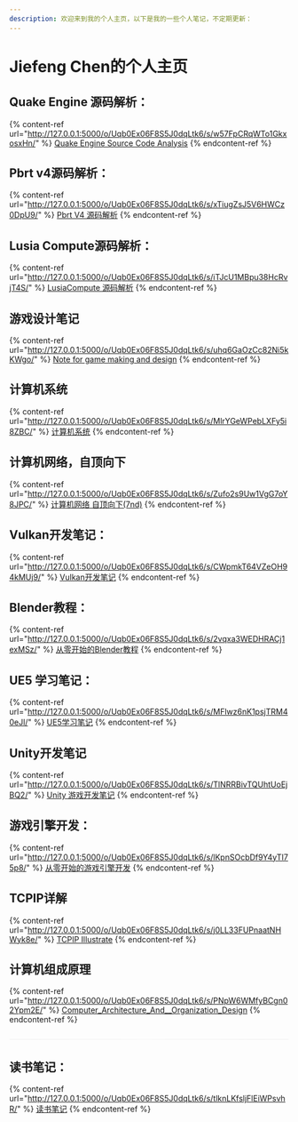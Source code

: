 ```yaml
---
description: 欢迎来到我的个人主页，以下是我的一些个人笔记，不定期更新：
---
```


# Jiefeng Chen的个人主页

## Quake Engine 源码解析：

{% content-ref url="http://127.0.0.1:5000/o/Uqb0Ex06F8S5J0dqLtk6/s/w57FpCRqWTo1GkxosxHn/" %}
[Quake Engine Source Code Analysis](http://127.0.0.1:5000/o/Uqb0Ex06F8S5J0dqLtk6/s/w57FpCRqWTo1GkxosxHn/)
{% endcontent-ref %}

## Pbrt v4源码解析：

{% content-ref url="http://127.0.0.1:5000/o/Uqb0Ex06F8S5J0dqLtk6/s/xTiugZsJ5V6HWCz0DpU9/" %}
[Pbrt V4 源码解析](http://127.0.0.1:5000/o/Uqb0Ex06F8S5J0dqLtk6/s/xTiugZsJ5V6HWCz0DpU9/)
{% endcontent-ref %}

## Lusia Compute源码解析：

{% content-ref url="http://127.0.0.1:5000/o/Uqb0Ex06F8S5J0dqLtk6/s/iTJcU1MBpu38HcRvjT4S/" %}
[LusiaCompute 源码解析](http://127.0.0.1:5000/o/Uqb0Ex06F8S5J0dqLtk6/s/iTJcU1MBpu38HcRvjT4S/)
{% endcontent-ref %}

## 游戏设计笔记

{% content-ref url="http://127.0.0.1:5000/o/Uqb0Ex06F8S5J0dqLtk6/s/uhq6GaOzCc82Ni5kKWgo/" %}
[Note for game making and design](http://127.0.0.1:5000/o/Uqb0Ex06F8S5J0dqLtk6/s/uhq6GaOzCc82Ni5kKWgo/)
{% endcontent-ref %}

## 计算机系统

{% content-ref url="http://127.0.0.1:5000/o/Uqb0Ex06F8S5J0dqLtk6/s/MlrYGeWPebLXFy5i8ZBC/" %}
[计算机系统](http://127.0.0.1:5000/o/Uqb0Ex06F8S5J0dqLtk6/s/MlrYGeWPebLXFy5i8ZBC/)
{% endcontent-ref %}

## 计算机网络，自顶向下

{% content-ref url="http://127.0.0.1:5000/o/Uqb0Ex06F8S5J0dqLtk6/s/Zufo2s9Uw1VgG7oY8JPC/" %}
[计算机网络 自顶向下(7nd)](http://127.0.0.1:5000/o/Uqb0Ex06F8S5J0dqLtk6/s/Zufo2s9Uw1VgG7oY8JPC/)
{% endcontent-ref %}

## Vulkan开发笔记：

{% content-ref url="http://127.0.0.1:5000/o/Uqb0Ex06F8S5J0dqLtk6/s/CWpmkT64VZeOH94kMUj9/" %}
[Vulkan开发笔记](http://127.0.0.1:5000/o/Uqb0Ex06F8S5J0dqLtk6/s/CWpmkT64VZeOH94kMUj9/)
{% endcontent-ref %}

## Blender教程：

{% content-ref url="http://127.0.0.1:5000/o/Uqb0Ex06F8S5J0dqLtk6/s/2vqxa3WEDHRACj1exMSz/" %}
[从零开始的Blender教程](http://127.0.0.1:5000/o/Uqb0Ex06F8S5J0dqLtk6/s/2vqxa3WEDHRACj1exMSz/)
{% endcontent-ref %}

## UE5 学习笔记：

{% content-ref url="http://127.0.0.1:5000/o/Uqb0Ex06F8S5J0dqLtk6/s/MFlwz6nK1psjTRM40eJl/" %}
[UE5学习笔记](http://127.0.0.1:5000/o/Uqb0Ex06F8S5J0dqLtk6/s/MFlwz6nK1psjTRM40eJl/)
{% endcontent-ref %}

## Unity开发笔记

{% content-ref url="http://127.0.0.1:5000/o/Uqb0Ex06F8S5J0dqLtk6/s/TlNRRBivTQUhtUoEjBQ2/" %}
[Unity 游戏开发笔记](http://127.0.0.1:5000/o/Uqb0Ex06F8S5J0dqLtk6/s/TlNRRBivTQUhtUoEjBQ2/)
{% endcontent-ref %}

## 游戏引擎开发：

{% content-ref url="http://127.0.0.1:5000/o/Uqb0Ex06F8S5J0dqLtk6/s/lKpnSOcbDf9Y4yTI75p8/" %}
[从零开始的游戏引擎开发](http://127.0.0.1:5000/o/Uqb0Ex06F8S5J0dqLtk6/s/lKpnSOcbDf9Y4yTI75p8/)
{% endcontent-ref %}

## TCPIP详解

{% content-ref url="http://127.0.0.1:5000/o/Uqb0Ex06F8S5J0dqLtk6/s/j0LL33FUPnaatNHWyk8e/" %}
[TCPIP Illustrate](http://127.0.0.1:5000/o/Uqb0Ex06F8S5J0dqLtk6/s/j0LL33FUPnaatNHWyk8e/)
{% endcontent-ref %}

## 计算机组成原理

{% content-ref url="http://127.0.0.1:5000/o/Uqb0Ex06F8S5J0dqLtk6/s/PNpW6WMfyBCgn02Ypm2E/" %}
[Computer\_Architecture\_And\_\_Organization\_Design](http://127.0.0.1:5000/o/Uqb0Ex06F8S5J0dqLtk6/s/PNpW6WMfyBCgn02Ypm2E/)
{% endcontent-ref %}

<img src=".gitbook/assets/file.excalidraw.svg" alt="" class="gitbook-drawing">

## 读书笔记：

{% content-ref url="http://127.0.0.1:5000/o/Uqb0Ex06F8S5J0dqLtk6/s/tlknLKfsljFlEiWPsvhR/" %}
[读书笔记](http://127.0.0.1:5000/o/Uqb0Ex06F8S5J0dqLtk6/s/tlknLKfsljFlEiWPsvhR/)
{% endcontent-ref %}
